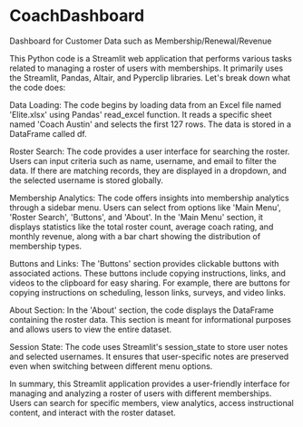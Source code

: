 # CoachDashboard
Dashboard for Customer Data such as Membership/Renewal/Revenue 

This Python code is a Streamlit web application that performs various tasks related to managing a roster of users with memberships. It primarily uses the Streamlit, Pandas, Altair, and Pyperclip libraries. Let's break down what the code does:

Data Loading: The code begins by loading data from an Excel file named 'Elite.xlsx' using Pandas' read_excel function. It reads a specific sheet named 'Coach Austin' and selects the first 127 rows. The data is stored in a DataFrame called df.

Roster Search: The code provides a user interface for searching the roster. Users can input criteria such as name, username, and email to filter the data. If there are matching records, they are displayed in a dropdown, and the selected username is stored globally.

Membership Analytics: The code offers insights into membership analytics through a sidebar menu. Users can select from options like 'Main Menu', 'Roster Search', 'Buttons', and 'About'. In the 'Main Menu' section, it displays statistics like the total roster count, average coach rating, and monthly revenue, along with a bar chart showing the distribution of membership types.

Buttons and Links: The 'Buttons' section provides clickable buttons with associated actions. These buttons include copying instructions, links, and videos to the clipboard for easy sharing. For example, there are buttons for copying instructions on scheduling, lesson links, surveys, and video links.

About Section: In the 'About' section, the code displays the DataFrame containing the roster data. This section is meant for informational purposes and allows users to view the entire dataset.

Session State: The code uses Streamlit's session_state to store user notes and selected usernames. It ensures that user-specific notes are preserved even when switching between different menu options.

In summary, this Streamlit application provides a user-friendly interface for managing and analyzing a roster of users with different memberships. Users can search for specific members, view analytics, access instructional content, and interact with the roster dataset.

